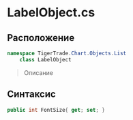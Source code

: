 
# LabelObject.cs
## Расположение
```csharp
namespace TigerTrade.Chart.Objects.List  
    class LabelObject
```

> Описание

## Синтаксис
```csharp
public int FontSize{ get; set; }
```
